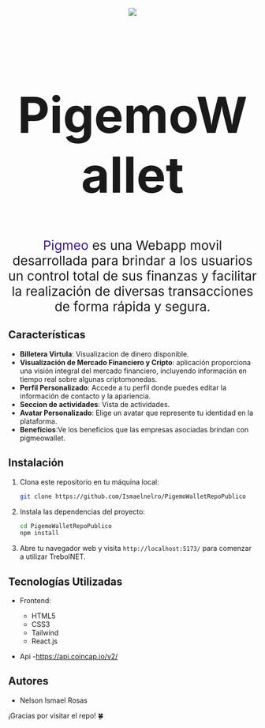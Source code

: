 <p align="center">
<img src="https://github.com/Ismaelnelro/Trebol/blob/develop/client/public/assets/brand/logo.png?raw=true"/>
</p>
<h1 align="center" style="font-size: 100px;">PigemoWallet</h1>

<p align="center" style="font-size: 26px">
<span style="color:#3B1B80">Pigmeo</span> es una Webapp movil desarrollada para brindar a los usuarios un control total de sus finanzas y facilitar la realización de diversas transacciones de forma rápida y segura.
</p>


## Características

- **Billetera Virtula**: Visualizacion de dinero disponible.
- **Visualización de Mercado Financiero y Cripto**: aplicación proporciona una visión integral del mercado financiero, incluyendo información en tiempo real sobre algunas criptomonedas.
- **Perfil Personalizado**: Accede a tu perfil donde puedes editar la información de contacto y la apariencia.
- **Seccion de actividades**: Vista de actividades.
- **Avatar Personalizado**: Elige un avatar que represente tu identidad en la plataforma.
- **Beneficios**:Ve los beneficios que las empresas asociadas brindan con pigmeowallet.


## Instalación

1. Clona este repositorio en tu máquina local:

    ```bash
    git clone https://github.com/Ismaelnelro/PigemoWalletRepoPublico
    ```

2. Instala las dependencias del proyecto:

    ```bash
    cd PigemoWalletRepoPublico
    npm install
    ```

3. Abre tu navegador web y visita `http://localhost:5173/` para comenzar a utilizar TrebolNET.


## Tecnologías Utilizadas

- Frontend:
  - HTML5
  - CSS3
  - Tailwind
  - React.js

- Api 
  -https://api.coincap.io/v2/

## Autores

- Nelson Ismael Rosas



¡Gracias por visitar el repo! 🍀

